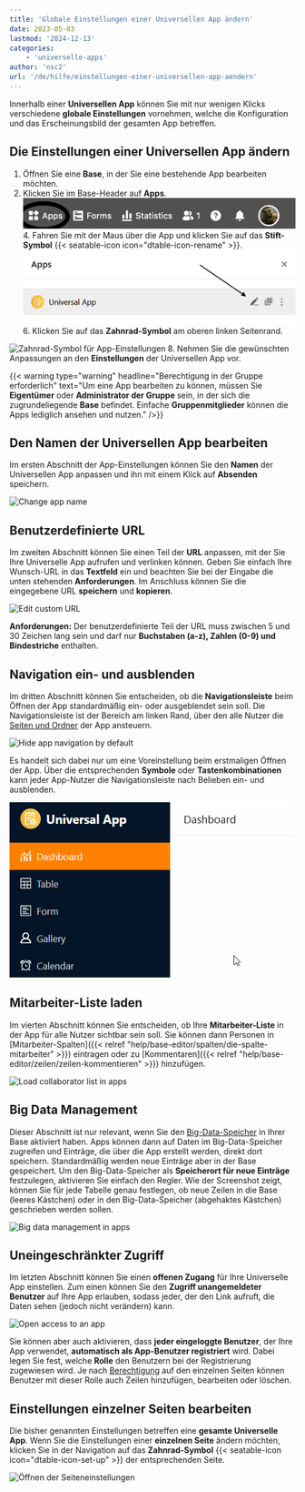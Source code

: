 ```yaml
---
title: 'Globale Einstellungen einer Universellen App ändern'
date: 2023-05-03
lastmod: '2024-12-13'
categories:
    - 'universelle-apps'
author: 'nsc2'
url: '/de/hilfe/einstellungen-einer-universellen-app-aendern'
---
```


Innerhalb einer **Universellen App** können Sie mit nur wenigen Klicks verschiedene **globale Einstellungen** vornehmen, welche die Konfiguration und das Erscheinungsbild der gesamten App betreffen.

## Die Einstellungen einer Universellen App ändern

1. Öffnen Sie eine **Base**, in der Sie eine bestehende App bearbeiten möchten.
2. Klicken Sie im Base-Header auf **Apps**.
   ![Klicken Sie im Base-Header auf Apps](images/click-apps-in-the-base-header.jpg)4. Fahren Sie mit der Maus über die App und klicken Sie auf das **Stift-Symbol** {{< seatable-icon icon="dtable-icon-rename" >}}.
   ![Apps bearbeiten](images/Apps-bearbeiten.png)6. Klicken Sie auf das **Zahnrad-Symbol** am oberen linken Seitenrand.

![Zahnrad-Symbol für App-Einstellungen](https://seatable.io/wp-content/uploads/2023/05/Zahnrad-Symbol-fuer-App-Einstellungen.png) 8. Nehmen Sie die gewünschten Anpassungen an den **Einstellungen** der Universellen App vor.

{{< warning  type="warning" headline="Berechtigung in der Gruppe erforderlich"  text="Um eine App bearbeiten zu können, müssen Sie **Eigentümer** oder **Administrator der Gruppe** sein, in der sich die zugrundeliegende **Base** befindet. Einfache **Gruppenmitglieder** können die Apps lediglich ansehen und nutzen." />}}

## Den Namen der Universellen App bearbeiten

Im ersten Abschnitt der App-Einstellungen können Sie den **Namen** der Universellen App anpassen und ihn mit einem Klick auf **Absenden** speichern.

![Change app name](https://seatable.io/wp-content/uploads/2023/05/Change-app-name.png)

## Benutzerdefinierte URL

Im zweiten Abschnitt können Sie einen Teil der **URL** anpassen, mit der Sie Ihre Universelle App aufrufen und verlinken können. Geben Sie einfach Ihre Wunsch-URL in das **Textfeld** ein und beachten Sie bei der Eingabe die unten stehenden **Anforderungen**. Im Anschluss können Sie die eingegebene URL **speichern** und **kopieren**.

![Edit custom URL](https://seatable.io/wp-content/uploads/2023/05/Edit-custom-URL.png)

**Anforderungen:** Der benutzerdefinierte Teil der URL muss zwischen 5 und 30 Zeichen lang sein und darf nur **Buchstaben (a-z), Zahlen (0-9) und Bindestriche** enthalten.

## Navigation ein- und ausblenden

Im dritten Abschnitt können Sie entscheiden, ob die **Navigationsleiste** beim Öffnen der App standardmäßig ein- oder ausgeblendet sein soll. Die Navigationsleiste ist der Bereich am linken Rand, über den alle Nutzer die [Seiten und Ordner](https://seatable.io/docs/universelle-apps/seiten-und-ordner-in-einer-universellen-app-anlegen-und-verwalten/) der App ansteuern.

![Hide app navigation by default](https://seatable.io/wp-content/uploads/2023/05/Hide-app-navigation-by-default.png)

Es handelt sich dabei nur um eine Voreinstellung beim erstmaligen Öffnen der App. Über die entsprechenden **Symbole** oder **Tastenkombinationen** kann jeder App-Nutzer die Navigationsleiste nach Belieben ein- und ausblenden.

![Navigation ein- und ausblenden](images/Hide-and-show-navigation.gif)

## Mitarbeiter-Liste laden

Im vierten Abschnitt können Sie entscheiden, ob Ihre **Mitarbeiter-Liste** in der App für alle Nutzer sichtbar sein soll. Sie können dann Personen in [Mitarbeiter-Spalten]({{< relref "help/base-editor/spalten/die-spalte-mitarbeiter" >}}) eintragen oder zu [Kommentaren]({{< relref "help/base-editor/zeilen/zeilen-kommentieren" >}}) hinzufügen.

![Load collaborator list in apps](https://seatable.io/wp-content/uploads/2023/05/Load-collaborator-list-in-apps.png)

## Big Data Management

Dieser Abschnitt ist nur relevant, wenn Sie den [Big-Data-Speicher](https://seatable.io/docs/big-data/aktivieren-des-big-data-backends-in-einer-base/) in Ihrer Base aktiviert haben. Apps können dann auf Daten im Big-Data-Speicher zugreifen und Einträge, die über die App erstellt werden, direkt dort speichern. Standardmäßig werden neue Einträge aber in der Base gespeichert. Um den Big-Data-Speicher als **Speicherort für neue Einträge** festzulegen, aktivieren Sie einfach den Regler. Wie der Screenshot zeigt, können Sie für jede Tabelle genau festlegen, ob neue Zeilen in die Base (leeres Kästchen) oder in den Big-Data-Speicher (abgehaktes Kästchen) geschrieben werden sollen.

![Big data management in apps](https://seatable.io/wp-content/uploads/2023/05/Big-data-management-in-apps.png)

## Uneingeschränkter Zugriff

Im letzten Abschnitt können Sie einen **offenen Zugang** für Ihre Universelle App einstellen. Zum einen können Sie den **Zugriff unangemeldeter Benutzer** auf Ihre App erlauben, sodass jeder, der den Link aufruft, die Daten sehen (jedoch nicht verändern) kann.

![Open access to an app](https://seatable.io/wp-content/uploads/2023/05/Open-access-to-an-app.png)

Sie können aber auch aktivieren, dass **jeder eingeloggte Benutzer**, der Ihre App verwendet, **automatisch als App-Benutzer registriert** wird. Dabei legen Sie fest, welche **Rolle** den Benutzern bei der Registrierung zugewiesen wird. Je nach [Berechtigung](https://seatable.io/docs/universelle-apps/seitenberechtigungen-in-einer-universellen-app/) auf den einzelnen Seiten können Benutzer mit dieser Rolle auch Zeilen hinzufügen, bearbeiten oder löschen.

## Einstellungen einzelner Seiten bearbeiten

Die bisher genannten Einstellungen betreffen eine **gesamte Universelle App**. Wenn Sie die Einstellungen einer **einzelnen Seite** ändern möchten, klicken Sie in der Navigation auf das **Zahnrad-Symbol** {{< seatable-icon icon="dtable-icon-set-up" >}} der entsprechenden Seite.

![Öffnen der Seiteneinstellungen](https://seatable.io/wp-content/uploads/2023/05/page-permissions-universal-app.png)
